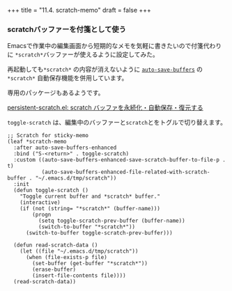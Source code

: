 +++
title = "11.4. scratch-memo"
draft = false
+++

### scratchバッファーを付箋として使う

Emacsで作業中の編集画面から短期的なメモを気軽に書きたいので付箋代わりに `*scratch*`バッファーが使えるように設定してみた。

再起動しても`*scratch*` の内容が消えないように [`auto-save-buffers`](http://emacs.rubikitch.com/auto-save-buffers-enhanced/) の `*scratch*` 自動保存機能を併用しています。

専用のパッケージもあるようです。

[persistent-scratch.el: scratch バッファを永続化・自動保存・復元する](http://emacs.rubikitch.com/persistent-scratch/) 

`toggle-scratch` は、編集中のバッファーと`scratch`とをトグルで切り替えます。

```elisp
;; Scratch for sticky-memo
(leaf *scratch-memo
  :after auto-save-buffers-enhanced
  :bind ("S-<return>" . toggle-scratch)
  :custom ((auto-save-buffers-enhanced-save-scratch-buffer-to-file-p . t)
		   (auto-save-buffers-enhanced-file-related-with-scratch-buffer . "~/.emacs.d/tmp/scratch"))
  :init
  (defun toggle-scratch ()
	"Toggle current buffer and *scratch* buffer."
	(interactive)
	(if (not (string= "*scratch*" (buffer-name)))
		(progn
		  (setq toggle-scratch-prev-buffer (buffer-name))
		  (switch-to-buffer "*scratch*"))
	  (switch-to-buffer toggle-scratch-prev-buffer)))

  (defun read-scratch-data ()
	(let ((file "~/.emacs.d/tmp/scratch"))
	  (when (file-exists-p file)
		(set-buffer (get-buffer "*scratch*"))
		(erase-buffer)
		(insert-file-contents file))))
  (read-scratch-data))
```
